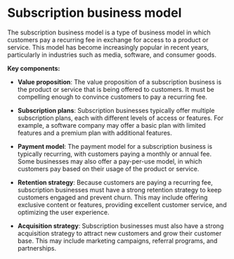 # Subscription business model

The subscription business model is a type of business model in which customers pay a recurring fee in exchange for access to a product or service. This model has become increasingly popular in recent years, particularly in industries such as media, software, and consumer goods.

**Key components:**

* **Value proposition**: The value proposition of a subscription business is the product or service that is being offered to customers. It must be compelling enough to convince customers to pay a recurring fee.

* **Subscription plans**: Subscription businesses typically offer multiple subscription plans, each with different levels of access or features. For example, a software company may offer a basic plan with limited features and a premium plan with additional features.

* **Payment model**: The payment model for a subscription business is typically recurring, with customers paying a monthly or annual fee. Some businesses may also offer a pay-per-use model, in which customers pay based on their usage of the product or service.

* **Retention strategy**: Because customers are paying a recurring fee, subscription businesses must have a strong retention strategy to keep customers engaged and prevent churn. This may include offering exclusive content or features, providing excellent customer service, and optimizing the user experience.

* **Acquisition strategy**: Subscription businesses must also have a strong acquisition strategy to attract new customers and grow their customer base. This may include marketing campaigns, referral programs, and partnerships.
